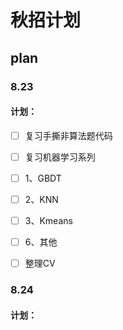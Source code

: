 # 秋招计划
## plan
### 8.23
#### 计划：
- [ ]  复习手撕非算法题代码
- [ ]  复习机器学习系列
  - [ ]  1、GBDT
  - [ ]  2、KNN
  - [ ]  3、Kmeans
  - [ ]  6、其他
- [ ]  整理CV


### 8.24
#### 计划：